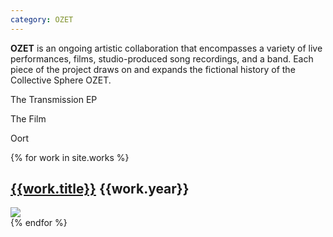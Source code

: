 ```yaml
---
category: OZET
---
```


**OZET** is an ongoing artistic collaboration that encompasses a variety of live performances, films, studio-produced song recordings, and a band. Each piece of the project draws on and expands the fictional history of the Collective Sphere OZET.

<div id="latest-work">
  <div class="new-work">
    <p>The Transmission EP</p>
  </div>
  <div class="new-work">
    <p>The Film</p>
  </div>
  <div class="new-work">
    <p>Oort</p>
  </div>
</div>
<div class="works-container">
{% for work in site.works %}
<div class="row works-maj" title="{{work.title}}">
  <div class="col-sm-12">
    <h2>
      <a href="{{work.url}}">{{work.title}}</a>
      <span class="pull-right">{{work.year}}</span>
    </h2>
    <a href="{{work.url}}" className="main-image">
      <img src="/assets/images/{{work.main_img}}"/>
    </a>
  </div>
</div>
{% endfor %}
</div>
<script type="text/javascript" src="/assets/javascripts/sort-works.js" data-wft="build"></script>
